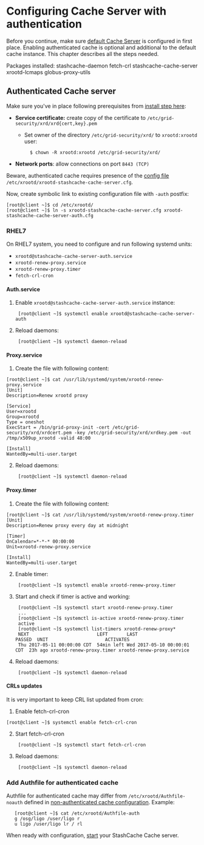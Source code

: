 # Configuring Cache Server with authentication

Before you continue, make sure [default Cache Server](configure-cache.md) is configured in first place. Enabling authenticated cache is optional and additional to the default cache instance. This chapter describes all the steps needed. 

Packages installed: 
    stashcache-daemon fetch-crl stashcache-cache-server xrootd-lcmaps globus-proxy-utils

## Authenticated Cache server

Make sure you've in place following prerequisites from [install step here](install.md):

* __Service certificate:__ create copy of the certificate to `/etc/grid-security/xrd/xrd{cert,key}.pem`
    * Set owner of the directory `/etc/grid-security/xrd/` to `xrootd:xrootd` user:
    
            $ chown -R xrootd:xrootd /etc/grid-security/xrd/
      
* __Network ports__: allow connections on port `8443 (TCP)` 

Beware, authenticated cache requires presence of the [config file](../configs/xrootd-stashcache-cache-server.cfg) `/etc/xrootd/xrootd-stashcache-cache-server.cfg`. 

Now, create symbolic link to existing configuration file with `-auth` postfix:

    [root@client ~]$ cd /etc/xrootd/
    [root@client ~]$ ln -s xrootd-stashcache-cache-server.cfg xrootd-stashcache-cache-server-auth.cfg

### RHEL7

On RHEL7 system, you need to configure and run following systemd units:
* `xrootd@stashcache-cache-server-auth.service`
* `xrootd-renew-proxy.service`
* `xrootd-renew-proxy.timer`
* `fetch-crl-cron`

#### Auth.service
1. Enable `xrootd@stashcache-cache-server-auth.service` instance:

        [root@client ~]$ systemctl enable xrootd@stashcache-cache-server-auth


2. Reload daemons:

        [root@client ~]$ systemctl daemon-reload


#### Proxy.service
1. Create the file with following content:

```
[root@client ~]$ cat /usr/lib/systemd/system/xrootd-renew-proxy.service
[Unit]
Description=Renew xrootd proxy

[Service]
User=xrootd
Group=xrootd
Type = oneshot
ExecStart = /bin/grid-proxy-init -cert /etc/grid-security/xrd/xrdcert.pem -key /etc/grid-security/xrd/xrdkey.pem -out /tmp/x509up_xrootd -valid 48:00

[Install]
WantedBy=multi-user.target
```

2. Reload daemons:

        [root@client ~]$ systemctl daemon-reload


#### Proxy.timer
1. Create the file with following content:
```
[root@client ~]$ cat /usr/lib/systemd/system/xrootd-renew-proxy.timer
[Unit]
Description=Renew proxy every day at midnight

[Timer]
OnCalendar=*-*-* 00:00:00
Unit=xrootd-renew-proxy.service

[Install]
WantedBy=multi-user.target
```

2. Enable timer:

        [root@client ~]$ systemctl enable xrootd-renew-proxy.timer


3. Start and check if timer is active and working:


        [root@client ~]$ systemctl start xrootd-renew-proxy.timer
        ...
        [root@client ~]$ systemctl is-active xrootd-renew-proxy.timer
        active
        [root@client ~]$ systemctl list-timers xrootd-renew-proxy*
        NEXT                         LEFT       LAST                         PASSED  UNIT                     ACTIVATES
        Thu 2017-05-11 00:00:00 CDT  54min left Wed 2017-05-10 00:00:01 CDT  23h ago xrootd-renew-proxy.timer xrootd-renew-proxy.service


4. Reload daemons:

        [root@client ~]$ systemctl daemon-reload


#### CRLs updates
It is very important to keep CRL list updated from cron:
1. Enable fetch-crl-cron
```
[root@client ~]$ systemctl enable fetch-crl-cron
```

2. Start fetch-crl-cron

        [root@client ~]$ systemctl start fetch-crl-cron


3. Reload daemons:

        [root@client ~]$ systemctl daemon-reload


### Add Authfile for authenticated cache
Authfile for authenticated cache may differ from `/etc/xrootd/Authfile-noauth` defined in [non-authenticated cache configuration](configure-cache.md). Example:
```
   [root@client ~]$ cat /etc/xrootd/Authfile-auth 
   g /osg/ligo /user/ligo r
   u ligo /user/ligo lr / rl
```

When ready with configuration, [start](start.md) your StashCache Cache server.
